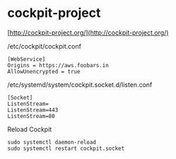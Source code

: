 # cockpit-project
[http://cockpit-project.org/](http://cockpit-project.org/)


/etc/cockpit/cockpit.conf
```
[WebService]
Origins = https://aws.foobars.in
AllowUnencrypted = true
```

/etc/systemd/system/cockpit.socket.d/listen.conf
```
[Socket]
ListenStream=
ListenStream=443
ListenStream=80
```

Reload Cockpit
```
sudo systemctl daemon-reload
sudo systemctl restart cockpit.socket
```
